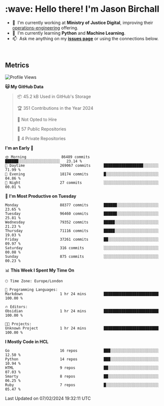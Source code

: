 <h1 align="left" id="jason-title">:wave: Hello there! I'm Jason Birchall</h1>

- :office: &nbsp;I'm currently working at **Ministry of Justice Digital**, improving their [operations-engineering](https://github.com/ministryofjustice/operations-engineering) offering.
- :seedling: &nbsp;I’m currently learning **Python** and **Machine Learning**.
- :mailbox: &nbsp;Ask me anything on my **[issues page]** or using the connections below.


<br>


<h2>Metrics</h2>

<!--START_SECTION:waka-->
![Profile Views](http://img.shields.io/badge/Profile%20Views-8-blue)

**🐱 My GitHub Data** 

> 📦 45.2 kB Used in GitHub's Storage 
 > 
> 🏆 351 Contributions in the Year 2024
 > 
> 🚫 Not Opted to Hire
 > 
> 📜 57 Public Repositories 
 > 
> 🔑 4 Private Repositories 
 > 
**I'm an Early 🐤** 

```text
🌞 Morning                86489 commits       ██████░░░░░░░░░░░░░░░░░░░   23.14 % 
🌆 Daytime                269067 commits      ██████████████████░░░░░░░   71.99 % 
🌃 Evening                18174 commits       █░░░░░░░░░░░░░░░░░░░░░░░░   04.86 % 
🌙 Night                  27 commits          ░░░░░░░░░░░░░░░░░░░░░░░░░   00.01 % 
```
📅 **I'm Most Productive on Tuesday** 

```text
Monday                   88377 commits       ██████░░░░░░░░░░░░░░░░░░░   23.65 % 
Tuesday                  96460 commits       ██████░░░░░░░░░░░░░░░░░░░   25.81 % 
Wednesday                79352 commits       █████░░░░░░░░░░░░░░░░░░░░   21.23 % 
Thursday                 71116 commits       █████░░░░░░░░░░░░░░░░░░░░   19.03 % 
Friday                   37261 commits       ██░░░░░░░░░░░░░░░░░░░░░░░   09.97 % 
Saturday                 316 commits         ░░░░░░░░░░░░░░░░░░░░░░░░░   00.08 % 
Sunday                   875 commits         ░░░░░░░░░░░░░░░░░░░░░░░░░   00.23 % 
```


📊 **This Week I Spent My Time On** 

```text
🕑︎ Time Zone: Europe/London

💬 Programming Languages: 
Markdown                 1 hr 24 mins        █████████████████████████   100.00 % 

🔥 Editors: 
Obsidian                 1 hr 24 mins        █████████████████████████   100.00 % 

🐱‍💻 Projects: 
Unknown Project          1 hr 24 mins        █████████████████████████   100.00 % 
```

**I Mostly Code in HCL** 

```text
Go                       16 repos            ███░░░░░░░░░░░░░░░░░░░░░░   12.50 % 
Python                   14 repos            ███░░░░░░░░░░░░░░░░░░░░░░   10.94 % 
HTML                     9 repos             ██░░░░░░░░░░░░░░░░░░░░░░░   07.03 % 
Smarty                   8 repos             ██░░░░░░░░░░░░░░░░░░░░░░░   06.25 % 
Ruby                     7 repos             █░░░░░░░░░░░░░░░░░░░░░░░░   05.47 % 
```




 Last Updated on 07/02/2024 19:32:11 UTC
<!--END_SECTION:waka-->

<!-- links -->

[issues page]: https://github.com/jasonBirchall/jasonBirchall/issues "jasonBirchall/issues"
